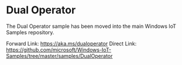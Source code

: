 # Dual Operator

The Dual Operator sample has been moved into the main Windows IoT Samples repository. 

Forward Link: https://aka.ms/dualoperator
Direct Link:  https://github.com/microsoft/Windows-IoT-Samples/tree/master/samples/DualOperator 

